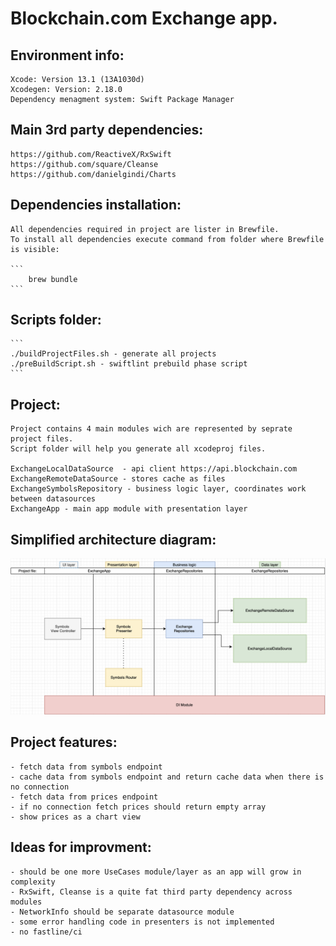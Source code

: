 # Blockchain.com Exchange app.

## Environment info: 
    Xcode: Version 13.1 (13A1030d)
    Xcodegen: Version: 2.18.0
    Dependency menagment system: Swift Package Manager 

## Main 3rd party dependencies: 
    https://github.com/ReactiveX/RxSwift
    https://github.com/square/Cleanse
    https://github.com/danielgindi/Charts
    
## Dependencies installation: 

    All dependencies required in project are lister in Brewfile.
    To install all dependencies execute command from folder where Brewfile is visible:

    ```
        brew bundle
    ```
    
## Scripts folder: 
    ```
    ./buildProjectFiles.sh - generate all projects
    ./preBuildScript.sh - swiftlint prebuild phase script
    ```

## Project: 
    Project contains 4 main modules wich are represented by seprate project files. 
    Script folder will help you generate all xcodeproj files.
    
    ExchangeLocalDataSource  - api client https://api.blockchain.com
    ExchangeRemoteDataSource - stores cache as files
    ExchangeSymbolsRepository - business logic layer, coordinates work between datasources
    ExchangeApp - main app module with presentation layer


## Simplified architecture diagram: 
![Screenshot](simplified-diagram.png)

## Project features: 
    - fetch data from symbols endpoint
    - cache data from symbols endpoint and return cache data when there is no connection
    - fetch data from prices endpoint
    - if no connection fetch prices should return empty array
    - show prices as a chart view
    
## Ideas for improvment: 
    - should be one more UseCases module/layer as an app will grow in complexity
    - RxSwift, Cleanse is a quite fat third party dependency across modules
    - NetworkInfo should be separate datasource module
    - some error handling code in presenters is not implemented
    - no fastline/ci
    
